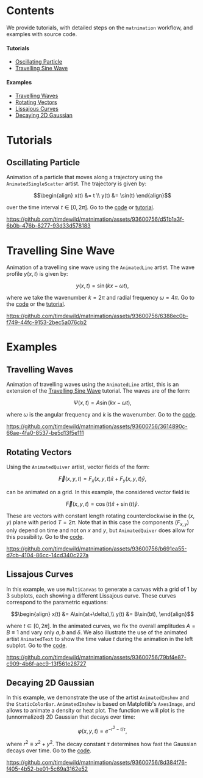 # Contents
We provide tutorials, with detailed steps on the `matnimation` workflow, and examples with source code. 

#### Tutorials
- [Oscillating Particle](#oscillating-particle)
- [Travelling Sine Wave](#travelling-sine-wave)

#### Examples
- [Travelling Waves](#travelling-waves)
- [Rotating Vectors](#rotating-vectors)
- [Lissajous Curves](#lissajous-curves)
- [Decaying 2D Gaussian](#decaying-2d-gaussian)

# Tutorials
## Oscillating Particle
Animation of a particle that moves along a trajectory using the `AnimatedSingleScatter` artist. The trajectory is given by:
```math
\begin{align}
x(t) &= t \\
y(t) &= \sin(t)
\end{align}
```
over the time interval $t\in [0,2\pi]$. Go to the [code](oscillating_particle/oscillating_particle.py) or [tutorial](oscillating_particle/tutorial_oscillating_particle.md). 

https://github.com/timdewild/matnimation/assets/93600756/d51b1a3f-6b0b-476b-8277-93d33d578183

# Travelling Sine Wave
Animation of a travelling sine wave using the `AnimatedLine` artist. The wave profile $y(x,t)$ is given by:
```math
\begin{equation}
    y(x,t) = \sin (kx-\omega t),
\end{equation}
```
where we take the wavenumber $k=2\pi$ and radial frequency $\omega = 4\pi$. Go to the [code](travelling_sine_wave/travelling_sine_wave.py) or the [tutorial](travelling_sine_wave/travelling_sine_wave_tutorial.py). 

https://github.com/timdewild/matnimation/assets/93600756/6388ec0b-f749-44fc-9153-2bec5a076cb2

# Examples
## Travelling Waves
Animation of travelling waves using the `AnimatedLine` artist, this is an extension of the [Travelling Sine Wave](#travelling-sine-wave) tutorial. The waves are of the form:
```math
\begin{equation}
\Psi(x,t) = A\sin(kx-\omega t),
\end{equation}
```
where $\omega$ is the angular frequency and $k$ is the wavenumber. Go to the [code](travelling_waves/travelling_waves.py). 

https://github.com/timdewild/matnimation/assets/93600756/3614890c-66ae-4fa0-8537-be5d13f5e111

## Rotating Vectors
Using the `AnimatedQuiver` artist, vector fields of the form:
```math
\begin{equation}
\vec{F}(x,y,t) = F_x(x,y,t)\hat{x} + F_y(x,y,t)\hat{y},
\end{equation}
```
can be animated on a grid. In this example, the considered vector field is:
```math
\begin{equation}
\vec{F}(x,y,t) = \cos(t)\hat{x} + \sin(t)\hat{y}.
\end{equation}
```
These are vectors with constant length rotating counterclockwise in the $(x,y)$ plane with period $T=2\pi$. 
Note that in this case the components ($F_{x,y}$) only depend on time and not on $x$ and $y$, but `AnimatedQuiver` does allow for this possibility. Go to the [code](rotating_vectors/rotating_vectors.py). 

https://github.com/timdewild/matnimation/assets/93600756/b691ea55-d7cb-4104-86cc-14cd340c227a

## Lissajous Curves
In this example, we use `MultiCanvas` to generate a canvas with a grid of 1 by 3 subplots, each showing a different Lissajous curve. These curves correspond to the parametric equations:
```math
\begin{align}
x(t) &= A\sin(at+\delta),\\
y(t) &= B\sin(bt),
\end{align}
```
where $t\in[0,2\pi]$. In the animated curves, we fix the overall amplitudes $A=B\equiv 1$ and vary only $a,b$ and $\delta$. We also illustrate the use of the animated artist `AnimatedText` to show the time value $t$ during the animation in the left subplot. Go to the [code](lissajous_figures/lissajous_figures.py). 

https://github.com/timdewild/matnimation/assets/93600756/79bf4e87-c909-4b6f-aec9-13f561e28727

## Decaying 2D Gaussian
In this example, we demonstrate the use of the artist `AnimatedImshow` and the `StaticColorBar`. `AnimatedImshow` is based on Matplotlib's `AxesImage`, and allows to animate a density or heat plot. The function we will plot is the (unnormalized) 2D Gaussian that decays over time:
```math
\begin{equation}
    \varphi(x,y,t) = e^{-r^2 - t/\tau},
\end{equation}
```
where $r^2\equiv x^2+y^2$. The decay constant $\tau$ determines how fast the Gaussian decays over time. Go to the [code](decaying_2D_gaussian/decaying_2D_gaussian.py). 

https://github.com/timdewild/matnimation/assets/93600756/8d384f76-f405-4b52-be01-5c69a3162e52





